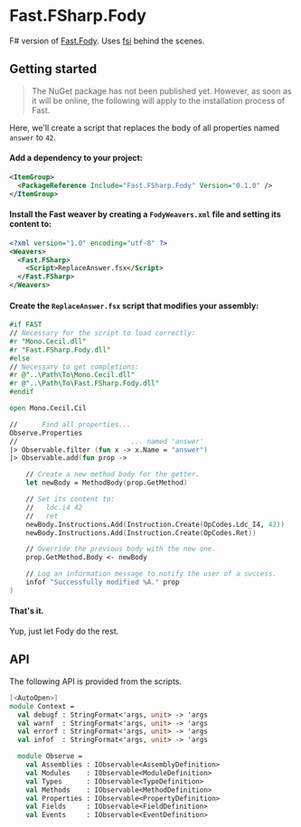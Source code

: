 Fast.FSharp.Fody
================

F# version of [Fast.Fody](..). Uses [fsi](https://www.nuget.org/packages/FSharp.Compiler.Service)
behind the scenes.

## Getting started
> The NuGet package has not been published yet. However, as soon as it will be online, the
> following will apply to the installation process of Fast.

Here, we'll create a script that replaces the body of all properties named `answer` to `42`.

#### Add a dependency to your project:
```xml
<ItemGroup>
  <PackageReference Include="Fast.FSharp.Fody" Version="0.1.0" />
</ItemGroup>
```

#### Install the Fast weaver by creating a `FodyWeavers.xml` file and setting its content to:
```xml
<?xml version="1.0" encoding="utf-8" ?>
<Weavers>
  <Fast.FSharp>
    <Script>ReplaceAnswer.fsx</Script>
  </Fast.FSharp>
</Weavers>
```

#### Create the `ReplaceAnswer.fsx` script that modifies your assembly:
```fs
#if FAST
// Necessary for the script to load correctly:
#r "Mono.Cecil.dll"
#r "Fast.FSharp.Fody.dll"
#else
// Necessary to get completions:
#r @"..\Path\To\Mono.Cecil.dll"
#r @"..\Path\To\Fast.FSharp.Fody.dll"
#endif

open Mono.Cecil.Cil

//      Find all properties...
Observe.Properties
//                            ... named 'answer'
|> Observable.filter (fun x -> x.Name = "answer")
|> Observable.add(fun prop ->

    // Create a new method body for the getter.
    let newBody = MethodBody(prop.GetMethod)

    // Set its content to:
    //   ldc.i4 42
    //   ret
    newBody.Instructions.Add(Instruction.Create(OpCodes.Ldc_I4, 42))
    newBody.Instructions.Add(Instruction.Create(OpCodes.Ret))

    // Override the previous body with the new one.
    prop.GetMethod.Body <- newBody

    // Log an information message to notify the user of a success.
    infof "Successfully modified %A." prop
)
```

#### That's it.
Yup, just let Fody do the rest.


## API
The following API is provided from the scripts.

```fs
[<AutoOpen>]
module Context =
  val debugf : StringFormat<'args, unit> -> 'args
  val warnf  : StringFormat<'args, unit> -> 'args
  val errorf : StringFormat<'args, unit> -> 'args
  val infof  : StringFormat<'args, unit> -> 'args

  module Observe =
    val Assemblies : IObservable<AssemblyDefinition>
    val Modules    : IObservable<ModuleDefinition>
    val Types      : IObservable<TypeDefinition>
    val Methods    : IObservable<MethodDefinition>
    val Properties : IObservable<PropertyDefinition>
    val Fields     : IObservable<FieldDefinition>
    val Events     : IObservable<EventDefinition>
```

